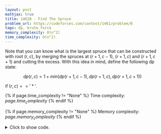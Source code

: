 ```yaml
---
layout: post
mathjax: true
title: 1461B - Find The Spruce
problem_url: https://codeforces.com/contest/1461/problem/B
tags: dp, brute_force
memory_complexity: O(n^2)
time_complexity: O(n^2)
---
```


Note that you can know what is the largest spruce that can be constructed
with root $(r, c)$, by merging the spruces at $(r + 1, c - 1)$, $(r + 1, c)$
and $(r + 1,c + 1)$ and cutting the excess. With this idea in mind, define
the following dp state:

$$ dp(r, c) = 1 + min(dp(r + 1, c - 1), dp(r + 1, c), dp(r + 1, c + 1)) $$

if $(r, c) == '*'$.


{% if page.time_complexity != "None" %}
Time complexity: ${{ page.time_complexity }}$
{% endif %}

{% if page.memory_complexity != "None" %}
Memory complexity: ${{ page.memory_complexity }}$
{% endif %}

<details>
<summary>
<p style="display:inline">Click to show code.</p>
</summary>
```cpp
{% raw %}
using namespace std;
using ll = long long;
int const NMAX = 500 + 11;
int n, m, board[NMAX][NMAX];
ll solve(void)
{
    ll ans = 0;
    for (int r = n; r >= 1; --r)
    {
        for (int c = m; c >= 1; --c)
        {
            if (board[r][c])
            {
                board[r][c] = 1 + min({board[r + 1][c - 1],
                                       board[r + 1][c],
                                       board[r + 1][c + 1]});
                ans += board[r][c];
            }
        }
    }
    return ans;
}
int main(void)
{
    ios::sync_with_stdio(false), cin.tie(NULL);
    int t;
    cin >> t;
    while (t--)
    {
        cin >> n >> m;
        memset(board, 0, sizeof board);
        for (int r = 1; r <= n; ++r)
        {
            for (int c = 1; c <= m; ++c)
            {
                char ch;
                cin >> ch;
                board[r][c] = (ch == '*');
            }
        }
        cout << solve() << endl;
    }
    return 0;
}

{% endraw %}
```
</details>

